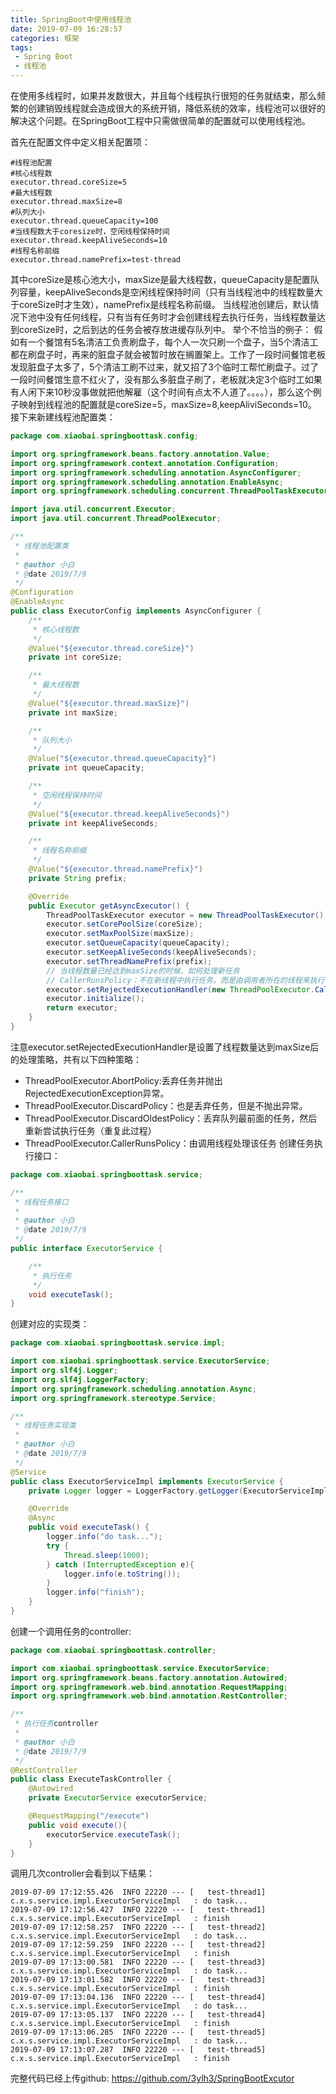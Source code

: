 ```yaml
---
title: SpringBoot中使用线程池
date: 2019-07-09 16:28:57
categories: 框架
tags:
 - Spring Boot
 - 线程池
---
```

在使用多线程时，如果并发数很大，并且每个线程执行很短的任务就结束，那么频繁的创建销毁线程就会造成很大的系统开销，降低系统的效率，线程池可以很好的解决这个问题。在SpringBoot工程中只需做很简单的配置就可以使用线程池。
<!-- more -->
首先在配置文件中定义相关配置项：
```properties
#线程池配置
#核心线程数
executor.thread.coreSize=5
#最大线程数
executor.thread.maxSize=8
#队列大小
executor.thread.queueCapacity=100
#当线程数大于coresize时，空闲线程保持时间
executor.thread.keepAliveSeconds=10
#线程名称前缀
executor.thread.namePrefix=test-thread
```
其中coreSize是核心池大小，maxSize是最大线程数，queueCapacity是配置队列容量，keepAliveSeconds是空闲线程保持时间（只有当线程池中的线程数量大于coreSize时才生效），namePrefix是线程名称前缀。
当线程池创建后，默认情况下池中没有任何线程，只有当有任务时才会创建线程去执行任务，当线程数量达到coreSize时，之后到达的任务会被存放进缓存队列中。
举个不恰当的例子：
假如有一个餐馆有5名清洁工负责刷盘子，每个人一次只刷一个盘子，当5个清洁工都在刷盘子时，再来的脏盘子就会被暂时放在搁置架上。工作了一段时间餐馆老板发现脏盘子太多了，5个清洁工刷不过来，就又招了3个临时工帮忙刷盘子。过了一段时间餐馆生意不红火了，没有那么多脏盘子刷了，老板就决定3个临时工如果有人闲下来10秒没事做就把他解雇（这个时间有点太不人道了。。。。），那么这个例子映射到线程池的配置就是coreSize=5，maxSize=8,keepAliviSeconds=10。
接下来新建线程池配置类：
```java
package com.xiaobai.springboottask.config;

import org.springframework.beans.factory.annotation.Value;
import org.springframework.context.annotation.Configuration;
import org.springframework.scheduling.annotation.AsyncConfigurer;
import org.springframework.scheduling.annotation.EnableAsync;
import org.springframework.scheduling.concurrent.ThreadPoolTaskExecutor;

import java.util.concurrent.Executor;
import java.util.concurrent.ThreadPoolExecutor;

/**
 * 线程池配置类
 *
 * @author 小白
 * @date 2019/7/9
 */
@Configuration
@EnableAsync
public class ExecutorConfig implements AsyncConfigurer {
    /**
     * 核心线程数
     */
    @Value("${executor.thread.coreSize}")
    private int coreSize;

    /**
     * 最大线程数
     */
    @Value("${executor.thread.maxSize}")
    private int maxSize;

    /**
     * 队列大小
     */
    @Value("${executor.thread.queueCapacity}")
    private int queueCapacity;

    /**
     * 空闲线程保持时间
     */
    @Value("${executor.thread.keepAliveSeconds}")
    private int keepAliveSeconds;

    /**
     * 线程名称前缀
     */
    @Value("${executor.thread.namePrefix}")
    private String prefix;

    @Override
    public Executor getAsyncExecutor() {
        ThreadPoolTaskExecutor executor = new ThreadPoolTaskExecutor();
        executor.setCorePoolSize(coreSize);
        executor.setMaxPoolSize(maxSize);
        executor.setQueueCapacity(queueCapacity);
        executor.setKeepAliveSeconds(keepAliveSeconds);
        executor.setThreadNamePrefix(prefix);
        // 当线程数量已经达到maxSize的时候，如何处理新任务
        // CallerRunsPolicy：不在新线程中执行任务，而是由调用者所在的线程来执行
        executor.setRejectedExecutionHandler(new ThreadPoolExecutor.CallerRunsPolicy());
        executor.initialize();
        return executor;
    }
}
```
注意executor.setRejectedExecutionHandler是设置了线程数量达到maxSize后的处理策略，共有以下四种策略：
 - ThreadPoolExecutor.AbortPolicy:丢弃任务并抛出RejectedExecutionException异常。 
 - ThreadPoolExecutor.DiscardPolicy：也是丢弃任务，但是不抛出异常。 
 - ThreadPoolExecutor.DiscardOldestPolicy：丢弃队列最前面的任务，然后重新尝试执行任务（重复此过程）
 - ThreadPoolExecutor.CallerRunsPolicy：由调用线程处理该任务 
创建任务执行接口：
```java
package com.xiaobai.springboottask.service;

/**
 * 线程任务接口
 *
 * @author 小白
 * @date 2019/7/9
 */
public interface ExecutorService {

    /**
     * 执行任务
     */
    void executeTask();
}
```
创建对应的实现类：
```java
package com.xiaobai.springboottask.service.impl;

import com.xiaobai.springboottask.service.ExecutorService;
import org.slf4j.Logger;
import org.slf4j.LoggerFactory;
import org.springframework.scheduling.annotation.Async;
import org.springframework.stereotype.Service;

/**
 * 线程任务实现类
 *
 * @author 小白
 * @date 2019/7/9
 */
@Service
public class ExecutorServiceImpl implements ExecutorService {
    private Logger logger = LoggerFactory.getLogger(ExecutorServiceImpl.class);

    @Override
    @Async
    public void executeTask() {
        logger.info("do task...");
        try {
            Thread.sleep(1000);
        } catch (InterruptedException e){
            logger.info(e.toString());
        }
        logger.info("finish");
    }
}
```
创建一个调用任务的controller:
```java
package com.xiaobai.springboottask.controller;

import com.xiaobai.springboottask.service.ExecutorService;
import org.springframework.beans.factory.annotation.Autowired;
import org.springframework.web.bind.annotation.RequestMapping;
import org.springframework.web.bind.annotation.RestController;

/**
 * 执行任务controller
 *
 * @author 小白
 * @date 2019/7/9
 */
@RestController
public class ExecuteTaskController {
    @Autowired
    private ExecutorService executorService;

    @RequestMapping("/execute")
    public void execute(){
        executorService.executeTask();
    }
}
```
调用几次controller会看到以下结果：
```
2019-07-09 17:12:55.426  INFO 22220 --- [   test-thread1] c.x.s.service.impl.ExecutorServiceImpl   : do task...
2019-07-09 17:12:56.427  INFO 22220 --- [   test-thread1] c.x.s.service.impl.ExecutorServiceImpl   : finish
2019-07-09 17:12:58.257  INFO 22220 --- [   test-thread2] c.x.s.service.impl.ExecutorServiceImpl   : do task...
2019-07-09 17:12:59.259  INFO 22220 --- [   test-thread2] c.x.s.service.impl.ExecutorServiceImpl   : finish
2019-07-09 17:13:00.581  INFO 22220 --- [   test-thread3] c.x.s.service.impl.ExecutorServiceImpl   : do task...
2019-07-09 17:13:01.582  INFO 22220 --- [   test-thread3] c.x.s.service.impl.ExecutorServiceImpl   : finish
2019-07-09 17:13:04.136  INFO 22220 --- [   test-thread4] c.x.s.service.impl.ExecutorServiceImpl   : do task...
2019-07-09 17:13:05.137  INFO 22220 --- [   test-thread4] c.x.s.service.impl.ExecutorServiceImpl   : finish
2019-07-09 17:13:06.285  INFO 22220 --- [   test-thread5] c.x.s.service.impl.ExecutorServiceImpl   : do task...
2019-07-09 17:13:07.287  INFO 22220 --- [   test-thread5] c.x.s.service.impl.ExecutorServiceImpl   : finish
```
完整代码已经上传github:
https://github.com/3ylh3/SpringBootExcutor